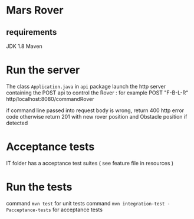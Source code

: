 # Mars Rover

## requirements
 JDK 1.8
Maven


# Run the server

The class `Application.java` in `api` package launch the http server containing the POST api to control the Rover :
for example POST "F-B-L-R" http/localhost:8080/commandRover


if command line passed into request body is wrong, return 400 http error code
otherwise return 201 with new rover position and Obstacle position if detected

# Acceptance tests

IT folder has a acceptance test suites ( see feature file in resources )


# Run the tests
command `mvn test` for unit tests
command `mvn integration-test -Pacceptance-tests` for acceptance tests

